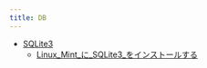 ```yaml
---
title: DB
---
```



- [SQLite3](/n/DB/SQLite3/index.md)
    - [Linux_Mint_に_SQLite3_をインストールする](/d/2022/04/29/Linux_Mint_に_SQLite3_をインストールする.md)




